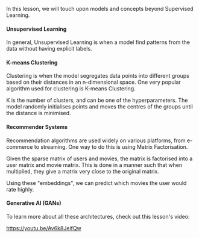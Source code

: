 In this lesson, we will touch upon models and concepts beyond Supervised Learning.

#### Unsupervised Learning

In general, Unsupervised Learning is when a model find patterns from the data without having explicit labels.

#### K-means Clustering

Clustering is when the model segregates data points into different groups based on their distances in an n-dimensional space. One very popular algorithm used for clustering is K-means Clustering.

K is the number of clusters, and can be one of the hyperparameters. The model randomly initialises points and moves the centres of the groups until the distance is minimised.

#### Recommender Systems

Recommendation algorithms are used widely on various platforms, from e-commerce to streaming. One way to do this is using Matrix Factorisation. 

Given the sparse matrix of users and movies, the matrix is factorised into a user matrix and movie matrix. This is done in a manner such that when multiplied, they give a matrix very close to the original matrix. 

Using these "embeddings", we can predict which movies the user would rate highly.

#### Generative AI (GANs)

To learn more about all these architectures, check out this lesson's video:

https://youtu.be/Av6k8JeifQw